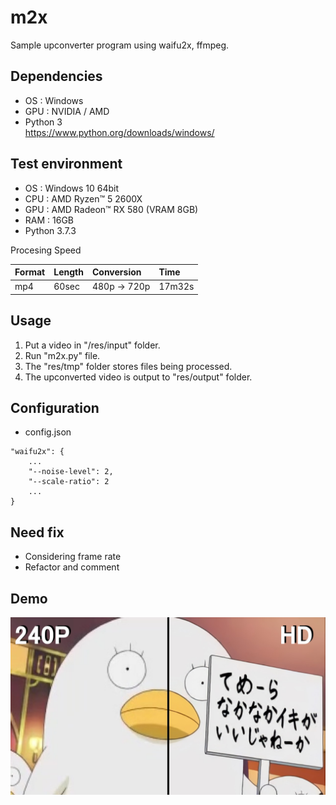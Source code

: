 # m2x
Sample upconverter program using waifu2x, ffmpeg.

## Dependencies

* OS : Windows
* GPU : NVIDIA / AMD
* Python 3<br>
  https://www.python.org/downloads/windows/

## Test environment
* OS : Windows 10 64bit
* CPU : AMD Ryzen™ 5 2600X   
* GPU : AMD Radeon™ RX 580 (VRAM 8GB)
* RAM : 16GB
* Python 3.7.3

Procesing Speed

| Format | Length | Conversion  | Time   |
|:-------|:-------|:------------|:-------|
| mp4    | 60sec  | 480p → 720p | 17m32s |

## Usage
1. Put a video in "/res/input" folder.
2. Run "m2x.py" file.
3. The "res/tmp" folder stores files being processed.
4. The upconverted video is output to "res/output" folder.

## Configuration
* config.json
```
"waifu2x": {
    ...
    "--noise-level": 2,
    "--scale-ratio": 2
    ...
}
```

## Need fix
* Considering frame rate
* Refactor and comment

## Demo
![Elizabeth](https://raw.githubusercontent.com/ybs32/m2x/images/Elizabeth.jpg)